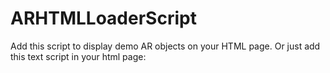 # ARHTMLLoaderScript
Add this script to display demo AR objects on your HTML page. Or just add this text script in your html page:
